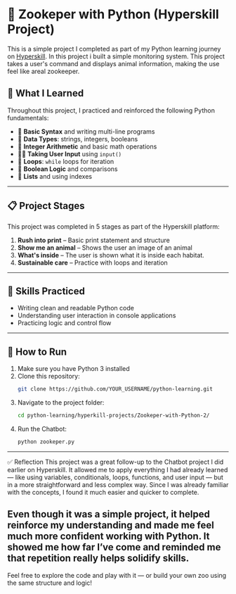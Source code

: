 # 🐇 Zookeper with Python (Hyperskill Project)

This is a simple project I completed as part of my Python learning journey on [Hyperskill](https://hyperskill.org). In this project i built a simple monitoring system. This project takes a user's command and displays animal information, making the use feel like areal zookeeper.

## 🧠 What I Learned

Throughout this project, I practiced and reinforced the following Python fundamentals:

- 📜 **Basic Syntax** and writing multi-line programs
- 🔢 **Data Types**: strings, integers, booleans
- 🧮 **Integer Arithmetic** and basic math operations
- 🧑‍💻 **Taking User Input** using `input()`
- 🔄 **Loops**: `while` loops for iteration
- 🧠 **Boolean Logic** and comparisons
- 🔢 **Lists** and using indexes
---

## 📋 Project Stages

This project was completed in 5 stages as part of the Hyperskill platform:

1. **Rush into print** – Basic print statement and structure
2. **Show me an animal** – Shows the user an image of an animal
3. **What's inside** – The user is shown what it is inside each habitat.
4. **Sustainable care** – Practice with loops and iteration
---

## 🎯 Skills Practiced

- Writing clean and readable Python code
- Understanding user interaction in console applications
- Practicing logic and control flow
---

## 🚀 How to Run

1. Make sure you have Python 3 installed
2. Clone this repository:
   ```bash
   git clone https://github.com/YOUR_USERNAME/python-learning.git
3. Navigate to the project folder:
   ```bash
   cd python-learning/hyperkill-projects/Zookeper-with-Python-2/
4. Run the Chatbot:
   ```bash
   python zookeper.py
---

✅ Reflection
This project was a great follow-up to the Chatbot project I did earlier on Hyperskill. It allowed me to apply everything I had already learned — like using variables, conditionals, loops, functions, and user input — but in a more straightforward and less complex way. Since I was already familiar with the concepts, I found it much easier and quicker to complete.

Even though it was a simple project, it helped reinforce my understanding and made me feel much more confident working with Python. It showed me how far I’ve come and reminded me that repetition really helps solidify skills.
---
Feel free to explore the code and play with it — or build your own zoo using the same structure and logic!
